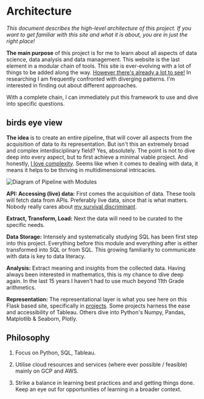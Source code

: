 # Architecture

*This document describes the high-level architecture of this project. If you want to get familiar with this site and what it is about, you are in just the right place!*

**The main purpose** of this project is for me to learn about all aspects of data science, data analysis and data management. This website is the last element in a modular chain of tools. This site is ever-evolving with a lot of things to be added along the way. [However there's already a lot to see!](/) In researching I am frequently confronted with diverging patterns. I'm interested in finding out about different approaches.

With a complete chain, I can immediately put this framework to use and dive into specific questions.

## birds eye view

**The idea** is to create an entire pipeline, that will cover all aspects from the acquisition of data to its representation. But isn't this an extremely broad and complex interdisciplinary field? Yes, absolutely. The point is not to dive deep into every aspect, but to first achieve a minimal viable project. And honestly, [I love complexity](/about%20me). Seems like when it comes to dealing with data, it means it helps to be thriving in multidimensional intricacies.

![Diagram of Pipeline with Modules](/static/data-pipeline.svg)

**API: Accessing (live) data:** First comes the acquisition of data. These tools will fetch data from APIs. Preferably live data, since that is what matters. Nobody really cares about [my survival discriminant](#).

**Extract, Transform, Load:** Next the data will need to be curated to the specific needs.

**Data Storage:** Intensely and systematically studying SQL has been first step into this project. Everything before this module and everything after is either transformed into SQL or from SQL. This growing familiarity to communicate with data is key to data literacy.

**Analysis:** Extract meaning and insights from the collected data. Having always been interested in mathematics, this is my chance to dive deep again. In the last 15 years I haven't had to use much beyond 11th Grade arithmetics.

**Representation:** The representational layer is what you see here on this Flask based site, specifically in [projects](/projects). Some projects harness the ease and accessibility of Tableau. Others dive into Python's Numpy, Pandas, Matplotlib & Seaborn, Plotly.

## Philosophy

1. Focus on Python, SQL, Tableau.

2. Utilise cloud resources and services (where ever possible / feasible) mainly on GCP and AWS.

3. Strike a balance in learning best practices and and getting things done. Keep an eye out for opportunities of learning in a broader context.
